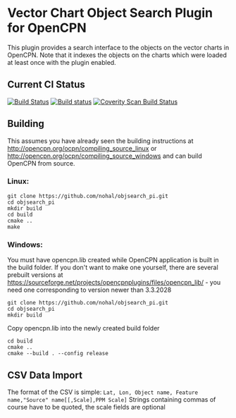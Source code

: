 # Vector Chart Object Search  Plugin for OpenCPN
This plugin provides a search interface to the objects on the vector charts in OpenCPN. Note that it indexes the objects on the charts which were loaded at least once with the plugin enabled.

## Current CI Status
[![Build Status](https://api.travis-ci.org/nohal/objsearch_pi.svg)](http://travis-ci.org/nohal/objsearch_pi)
[![Build status](https://ci.appveyor.com/api/projects/status/860fde8wkodr39v7?svg=true)](https://ci.appveyor.com/project/nohal/objsearch-pi)
[![Coverity Scan Build Status](https://scan.coverity.com/projects/3039/badge.svg)](https://scan.coverity.com/projects/3039)

## Building
This assumes you have already seen the building instructions at http://opencpn.org/ocpn/compiling_source_linux or http://opencpn.org/ocpn/compiling_source_windows and can build OpenCPN from source.

### Linux:
```
git clone https://github.com/nohal/objsearch_pi.git
cd objsearch_pi
mkdir build
cd build
cmake ..
make
```
### Windows:
You must have opencpn.lib created while OpenCPN application is built in the build folder. If you don't want to make one yourself, there are several prebuilt versions at https://sourceforge.net/projects/opencpnplugins/files/opencpn_lib/ - you need one corresponding to version newer than 3.3.2028
```
git clone https://github.com/nohal/objsearch_pi.git
cd objsearch_pi
mkdir build
```
Copy opencpn.lib into the newly created build folder
```
cd build
cmake ..
cmake --build . --config release
```

## CSV Data Import
The format of the CSV is simple:
```Lat, Lon, Object name, Feature name,"Source" name[[,Scale],PPM Scale]```
Strings containing commas of course have to be quoted, the scale fields are optional
